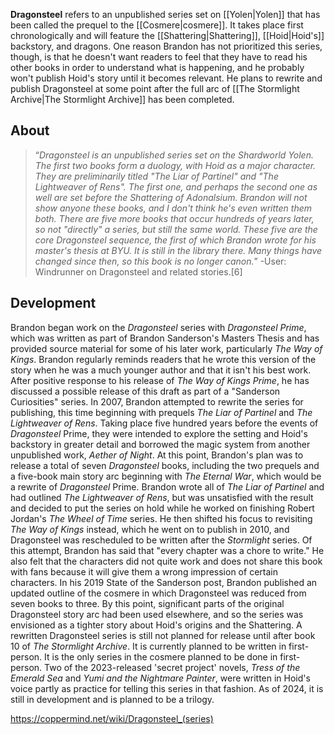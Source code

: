 **Dragonsteel** refers to an unpublished series set on [[Yolen\|Yolen]] that has been called the prequel to the [[Cosmere\|cosmere]]. It takes place first chronologically and will feature the [[Shattering\|Shattering]], [[Hoid\|Hoid's]] backstory, and dragons. One reason Brandon has not prioritized this series, though, is that he doesn't want readers to feel that they have to read his other books in order to understand what is happening, and he probably won't publish Hoid's story until it becomes relevant.
He plans to rewrite and publish Dragonsteel at some point after the full arc of [[The Stormlight Archive\|The Stormlight Archive]] has been completed.

## About
>“*Dragonsteel is an unpublished series set on the Shardworld Yolen. The first two books form a duology, with Hoid as a major character. They are preliminarily titled "The Liar of Partinel" and "The Lightweaver of Rens". The first one, and perhaps the second one as well are set before the Shattering of Adonalsium. Brandon will not show anyone these books, and I don't think he's even written them both. There are five more books that occur hundreds of years later, so not "directly" a series, but still the same world. These five are the core Dragonsteel sequence, the first of which Brandon wrote for his master's thesis at BYU. It is still in the library there. Many things have changed since then, so this book is no longer canon.*”
\-User: Windrunner on Dragonsteel and related stories.[6]


## Development
Brandon began work on the *Dragonsteel* series with *Dragonsteel Prime*, which was written as part of Brandon Sanderson's Masters Thesis and has provided source material for some of his later work, particularly *The Way of Kings*. Brandon regularly reminds readers that he wrote this version of the story when he was a much younger author and that it isn't his best work. After positive response to his release of *The Way of Kings Prime*, he has discussed a possible release of this draft as part of a "Sanderson Curiosities" series.
In 2007, Brandon attempted to rewrite the series for publishing, this time beginning with prequels *The Liar of Partinel* and *The Lightweaver of Rens*. Taking place five hundred years before the events of *Dragonsteel* Prime, they were intended to explore the setting and Hoid's backstory in greater detail and borrowed the magic system from another unpublished work, *Aether of Night*. At this point, Brandon's plan was to release a total of seven *Dragonsteel* books, including the two prequels and a five-book main story arc beginning with *The Eternal War*, which would be a rewrite of *Dragonsteel* Prime. Brandon wrote all of *The Liar of Partinel* and had outlined *The Lightweaver of Rens*, but was unsatisfied with the result and decided to put the series on hold while he worked on finishing Robert Jordan's *The Wheel of Time* series. He then shifted his focus to revisiting *The Way of Kings* instead, which he went on to publish in 2010, and Dragonsteel was rescheduled to be written after the *Stormlight* series. Of this attempt, Brandon has said that "every chapter was a chore to write." He also felt that the characters did not quite work and does not share this book with fans because it will give them a wrong impression of certain characters.
In his 2019 State of the Sanderson post, Brandon published an updated outline of the cosmere in which Dragonsteel was reduced from seven books to three. By this point, significant parts of the original Dragonsteel story arc had been used elsewhere, and so the series was envisioned as a tighter story about Hoid's origins and the Shattering. A rewritten Dragonsteel series is still not planned for release until after book 10 of *The Stormlight Archive*.
It is currently planned to be written in first-person. It is the only series in the cosmere planned to be done in first-person. Two of the 2023-released 'secret project' novels, *Tress of the Emerald Sea* and *Yumi and the Nightmare Painter*, were written in Hoid's voice partly as practice for telling this series in that fashion. As of 2024, it is still in development and is planned to be a trilogy.



https://coppermind.net/wiki/Dragonsteel_(series)